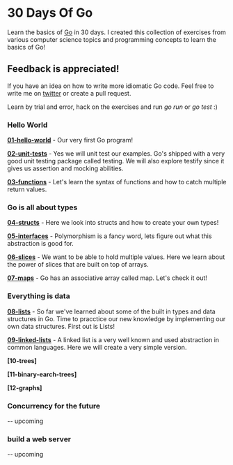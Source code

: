 # 30 Days Of Go
Learn the basics of [Go](https://golang.org/) in 30 days.
I created this collection of exercises from various computer science topics and programming concepts to
learn the basics of Go!

## Feedback is appreciated!
If you have an idea on how to write more idiomatic Go code.
Feel free to write me on [twitter](https://www.twitter.com/osterbergmarcus) or create a pull request.

Learn by trial and error, hack on the exercises and run *go run* or *go test* :)

### Hello World
**[01-hello-world](01-hello-world)** - Our very first Go program!

**[02-unit-tests](02-unit-tests)** - Yes we will unit test our examples. Go's shipped with a very good unit testing package
called testing. We will also explore testify since it gives us assertion and mocking abilities.

**[03-functions](03-functions)** - Let's learn the syntax of functions and how to catch multiple return values.

### Go is all about types
**[04-structs](04-structs)** - Here we look into structs and how to create your own types!

**[05-interfaces](05-interfaces)** - Polymorphism is a fancy word, lets figure out what this abstraction is good for.

**[06-slices](06-slices)** - We want to be able to hold multiple values. Here we learn about the power of slices that are
built on top of arrays.

**[07-maps](07-maps)** - Go has an associative array called map. Let's check it out!

### Everything is data
**[08-lists](08-lists)** - So far we've learned about some of the built in types and data structures in Go. Time to pracctice our new
knowledge by implementing our own data structures. First out is Lists!

**[09-linked-lists](09-linked-lists)** - A linked list is a very well known and used abstraction in common languages. Here we will create
a very simple version.

**[10-trees]**

**[11-binary-earch-trees]**

**[12-graphs]**

### Concurrency for the future
-- upcoming

### build a web server
-- upcoming
